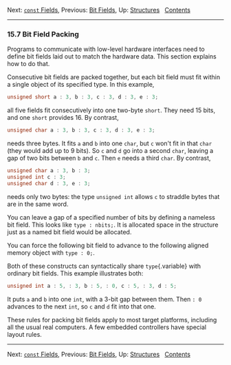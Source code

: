 Next: [`const` Fields](const-Fields.md), Previous: [Bit
Fields](Bit-Fields.md), Up: [Structures](Structures.md)  
[Contents](index.md#SEC_Contents "Table of contents")  

------------------------------------------------------------------------


### 15.7 Bit Field Packing 

Programs to communicate with low-level hardware interfaces need to
define bit fields laid out to match the hardware data. This section
explains how to do that.

Consecutive bit fields are packed together, but each bit field must fit
within a single object of its specified type. In this example,

``` C
unsigned short a : 3, b : 3, c : 3, d : 3, e : 3;
```

all five fields fit consecutively into one two-byte `short`. They need
15 bits, and one `short` provides 16. By contrast,

``` C
unsigned char a : 3, b : 3, c : 3, d : 3, e : 3;
```

needs three bytes. It fits `a` and `b` into one `char`, but `c` won't
fit in that `char` (they would add up to 9 bits). So `c` and `d` go into
a second `char`, leaving a gap of two bits between `b` and `c`. Then `e`
needs a third `char`. By contrast,

``` C
unsigned char a : 3, b : 3;
unsigned int c : 3;
unsigned char d : 3, e : 3;
```

needs only two bytes: the type `unsigned int` allows `c` to straddle
bytes that are in the same word.

You can leave a gap of a specified number of bits by defining a nameless
bit field. This looks like `type : nbits;`. It is allocated space in the
structure just as a named bit field would be allocated.

You can force the following bit field to advance to the following
aligned memory object with `type : 0;`.

Both of these constructs can syntactically share `type`{.variable} with
ordinary bit fields. This example illustrates both:

``` C
unsigned int a : 5, : 3, b : 5, : 0, c : 5, : 3, d : 5;
```

It puts `a` and `b` into one `int`, with a 3-bit gap between them. Then
`: 0` advances to the next `int`, so `c` and `d` fit into that one.

These rules for packing bit fields apply to most target platforms,
including all the usual real computers. A few embedded controllers have
special layout rules.

------------------------------------------------------------------------

Next: [`const` Fields](const-Fields.md), Previous: [Bit
Fields](Bit-Fields.md), Up: [Structures](Structures.md)  
[Contents](index.md#SEC_Contents "Table of contents")  
